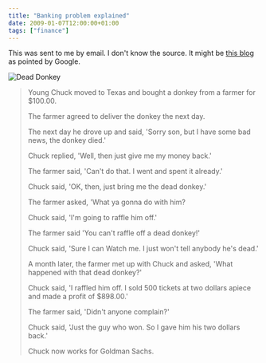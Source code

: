 ```yaml
---
title: "Banking problem explained"
date: 2009-01-07T12:00:00+01:00
tags: ["finance"]
---
```


This was sent to me by email. I don't know the source. It might be <a href="http://www.google.com/search?q=Banking%20problem%20explained">this blog</a> as pointed by Google.

![Dead Donkey](/images/dead_donkey-150x150.jpg#center)

<blockquote>
Young Chuck moved to Texas and bought a donkey from a farmer for $100.00.

The farmer agreed to deliver the donkey the next day.

The next day he drove up and said, 'Sorry son, but I have some bad news, the donkey died.'

Chuck  replied, 'Well, then just give me my money back.'

The farmer said, 'Can't do that. I went and spent it already.'

Chuck  said, 'OK, then, just bring me the dead donkey.'

The farmer asked, 'What ya gonna do with him?

Chuck said, 'I'm going to raffle him off.'

The farmer said 'You can't raffle off a dead donkey!'

Chuck said, 'Sure I can Watch me. I just won't tell anybody he's dead.'

A month later, the farmer met up with Chuck and asked, 'What happened with that dead donkey?'

Chuck said, 'I raffled him off. I sold 500 tickets at two dollars apiece and made a profit of $898.00.'

The farmer said, 'Didn't anyone complain?'

Chuck said, 'Just the guy who won. So I gave him his two dollars back.'

Chuck now works for Goldman Sachs.
</blockquote>
